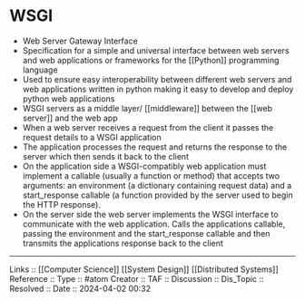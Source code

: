 # WSGI

- Web Server Gateway Interface
- Specification for a simple and universal interface between web servers and web applications or frameworks for the [[Python]] programming language
- Used to ensure easy interoperability between different web servers and web applications written in python making it easy to develop and deploy python web applications
- WSGI servers as a middle layer/ [[middleware]] between the [[web server]] and the web app
- When a web server receives a request from the client it passes the request details to a WSGI application
- The application processes the request and returns the response to the server which then sends it back to the client
- On the application side a WSGI-compatibly web application must implement a callable (usually a function or method) that accepts two arguments: an environment (a dictionary containing request data) and a start_response callable (a function provided by the server used to begin the HTTP response). 
- On the server side the web server implements the WSGI interface to communicate with the web application. Calls the applications callable, passing the environment and the start_response callable and then transmits the applications response back to the client

---
Links :: [[Computer Science]] [[System Design]] [[Distributed Systems]]
Reference ::
Type :: #atom
Creator ::
TAF ::
Discussion ::
Dis_Topic :: 
Resolved ::
Date :: 2024-04-02 00:32
